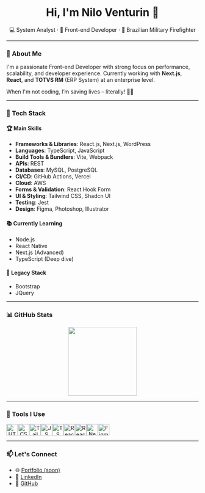 <h1 align="center">Hi, I'm Nilo Venturin 👋</h1>

<p align="center">
  💻 System Analyst · 🧠 Front-end Developer · 🚒 Brazilian Military Firefighter
</p>

---

### 🚀 About Me

I'm a passionate Front-end Developer with strong focus on performance, scalability, and developer experience. Currently working with **Next.js**, **React**, and **TOTVS RM** (ERP System) at an enterprise level.

When I'm not coding, I’m saving lives – literally! 🧯🔥

---

### 🧰 Tech Stack

#### 🏆 Main Skills

- **Frameworks & Libraries**: React.js, Next.js, WordPress  
- **Languages**: TypeScript, JavaScript  
- **Build Tools & Bundlers**: Vite, Webpack  
- **APIs**: REST  
- **Databases**: MySQL, PostgreSQL  
- **CI/CD**: GitHub Actions, Vercel  
- **Cloud**: AWS  
- **Forms & Validation**: React Hook Form  
- **UI & Styling**: Tailwind CSS, Shadcn UI  
- **Testing**: Jest  
- **Design**: Figma, Photoshop, Illustrator  

#### 📚 Currently Learning

- Node.js  
- React Native  
- Next.js (Advanced)  
- TypeScript (Deep dive)

#### 👴 Legacy Stack

- Bootstrap  
- JQuery  

---

### 📊 GitHub Stats

<div align="center">
  <a href="https://github.com/dev-nilo">
    <img height="180em" src="https://github-readme-stats.vercel.app/api/top-langs/?username=dev-nilo&layout=compact&langs_count=10&theme=tokyonight" />
  </a>
</div>

---

### 🧩 Tools I Use

<div style="display: flex" align="center">
  <img alt="HTML" height="30" src="https://cdn.jsdelivr.net/gh/devicons/devicon/icons/html5/html5-original.svg" />
  <img alt="CSS" height="30" src="https://cdn.jsdelivr.net/gh/devicons/devicon/icons/css3/css3-original.svg" />
  <img alt="Tailwind" height="30" src="https://cdn.jsdelivr.net/gh/devicons/devicon@latest/icons/tailwindcss/tailwindcss-original.svg" />
  <img alt="JS" height="30" src="https://cdn.jsdelivr.net/gh/devicons/devicon/icons/javascript/javascript-plain.svg" />
  <img alt="TS" height="30" src="https://cdn.jsdelivr.net/gh/devicons/devicon/icons/typescript/typescript-plain.svg" />
  <img alt="React" height="30" src="https://cdn.jsdelivr.net/gh/devicons/devicon/icons/react/react-original.svg" />
  <img alt="React" height="30" src="https://cdn.jsdelivr.net/gh/devicons/devicon/icons/react/nodejs-original.svg" />
  <img alt="Next.js" height="30" src="https://cdn.jsdelivr.net/gh/devicons/devicon@latest/icons/nextjs/nextjs-original.svg" />
  <img alt="Figma" height="30" src="https://cdn.jsdelivr.net/gh/devicons/devicon/icons/figma/figma-original.svg" />
</div>

---

### 📫 Let's Connect

- 🌐 [Portfolio (soon)]()  
- 💼 [LinkedIn](https://www.linkedin.com/in/dev-nilo)  
- 🧠 [GitHub](https://github.com/dev-nilo)  
